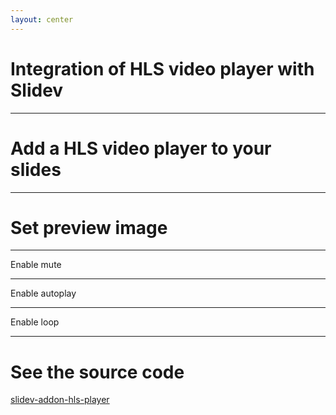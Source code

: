 ```yaml
---
layout: center
---
```


# Integration of HLS video player with Slidev

---

# Add a HLS video player to your slides

<hls-player class="w-100 h-3/4" src="https://v.redd.it/4x9g56xll33f1/HLSPlaylist.m3u8?a=1750948553%2CZDliOTA5N2I5NzQ5NGRmYTcwOTExN2ZkMmNiNzk0ZTg0YjMyNWQzNGY3MjZkZDU1YTQwMTU2YjAwOGM4MzY3Yw%3D%3D&amp;v=1&amp;f=sd"/>

---

# Set preview image

<hls-player class="w-100 h-3/4" src="https://test-streams.mux.dev/x36xhzz/x36xhzz.m3u8"
previewImageSrc="https://peach.blender.org/wp-content/uploads/evil-frank.png"/>

---

Enable mute

<hls-player class="w-100 h-3/4" src="https://test-streams.mux.dev/x36xhzz/x36xhzz.m3u8"
:muted="true"/>

---

Enable autoplay

<hls-player class="w-100 h-3/4" src="https://test-streams.mux.dev/x36xhzz/x36xhzz.m3u8"
:autoplay="true"/>

---

Enable loop

<hls-player class="w-100 h-3/4" src="https://test-streams.mux.dev/x36xhzz/x36xhzz.m3u8"
:loop="true"/>

---

# See the source code

[slidev-addon-hls-player](https://github.com/AlbertBrand/slidev-addon-hls-player)
